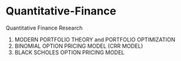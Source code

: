 # Quantitative-Finance
Quantitative Finance Research

1. MODERN PORTFOLIO THEORY and PORTFOLIO OPTIMIZATION
2. BINOMIAL OPTION PRICING MODEL (CRR MODEL)
3. BLACK SCHOLES OPTION PRICING MODEL
